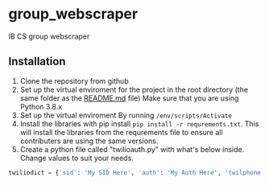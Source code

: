 # group_webscraper

IB CS group webscraper

## Installation

1. Clone the repository from github
2. Set up the virtual enviroment for the project in the root directory (the same folder as the [README.md](README.md) file) Make sure that you are using Python 3.8.x
3. Set up the virtual enviroment By running `/env/scripts/Activate`
4. Install the libraries with pip install `pip install -r requrements.txt`. This will install the libraries from the requrements file to ensure all contributers are using the same versions.
5. Create a python file called "twilioauth.py" with what's below inside. Change values to suit your needs.
```python
twiliodict = {'sid': 'My SID Here', 'auth': 'My Auth Here', 'twilphone': 'The Twilio Phone #', 'userphone': 'My Phone # here'}
```
